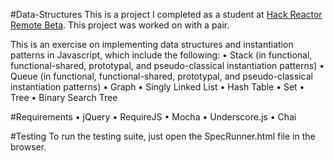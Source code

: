 #Data-Structures
This is a project I completed as a student at [Hack Reactor Remote Beta](http://www.hackreactor.com/remote-beta). This project was worked on with a pair.

This is an exercise on implementing data structures and instantiation patterns in Javascript, which include the following:
• Stack (in functional, functional-shared, prototypal, and pseudo-classical instantiation patterns)
• Queue (in functional, functional-shared, prototypal, and pseudo-classical instantiation patterns)
• Graph
• Singly Linked List
• Hash Table
• Set
• Tree
• Binary Search Tree

#Requirements
• jQuery
• RequireJS
• Mocha
• Underscore.js
• Chai

#Testing
To run the testing suite, just open the SpecRunner.html file in the browser.

